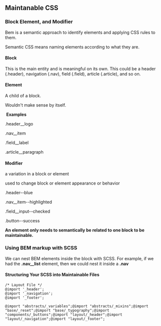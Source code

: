 ## Maintanable CSS

### Block Element, and Modifier

Bem is a semantic approach to identify elements and applying CSS rules to them.

Semantic CSS means naming elements according to what they are.

#### Block

This is the main entity and is meaningful on its own. This could be a header (.header), navigation (.nav), field (.field), article (.article), and so on.

#### Element

A child of a block.

Wouldn't make sense by itself.

 **Examples**

.header__logo

.nav__item

.field__label

.article__paragraph

#### Modifier

a variation in a block or element

used to change block or element appearance or behavior

.header--blue

.nav__item--highlighted

.field__input--checked

.button--success

**An element only needs to semantically be related to one block to be maintainable.**

### Using BEM markup with SCSS

We can nest BEM elements inside the block with SCSS. For example, if we had the **.nav__list** element, then we could nest it inside a **.nav**



#### Structuring Your SCSS into Maintainable Files



```asdfsdfasdfsdf
/* Layout File */
@import '_header';
@import '_navigation';
@import '_footer';
```

```
@import "abstracts/_variables";@import "abstracts/_mixins";@import "base/_reset";@import "base/_typography";@import "components/_buttons";@import "layout/_header";@import "layout/_navigation";@import "layout/_footer";
```
